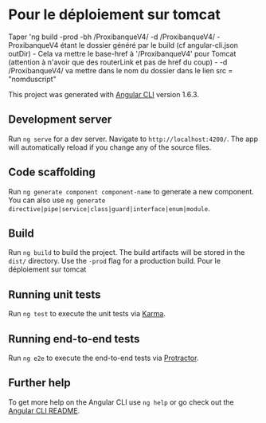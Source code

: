 # Pour le déploiement sur tomcat
Taper 'ng build -prod -bh /ProxibanqueV4/ -d /ProxibanqueV4/
	- ProxibanqueV4 étant le dossier généré par le build (cf angular-cli.json outDir)
	- Cela va mettre le base-href à '/ProxibanqueV4' pour Tomcat (attention à n'avoir que des routerLink et pas de href du coup)
	- -d /ProxibanqueV4/ va mettre dans le nom du dossier dans le lien src = "nomduscript" 


	

This project was generated with [Angular CLI](https://github.com/angular/angular-cli) version 1.6.3.

## Development server

Run `ng serve` for a dev server. Navigate to `http://localhost:4200/`. The app will automatically reload if you change any of the source files.

## Code scaffolding

Run `ng generate component component-name` to generate a new component. You can also use `ng generate directive|pipe|service|class|guard|interface|enum|module`.

## Build

Run `ng build` to build the project. The build artifacts will be stored in the `dist/` directory. Use the `-prod` flag for a production build.
Pour le déploiement sur tomcat

## Running unit tests

Run `ng test` to execute the unit tests via [Karma](https://karma-runner.github.io).

## Running end-to-end tests

Run `ng e2e` to execute the end-to-end tests via [Protractor](http://www.protractortest.org/).

## Further help

To get more help on the Angular CLI use `ng help` or go check out the [Angular CLI README](https://github.com/angular/angular-cli/blob/master/README.md).
